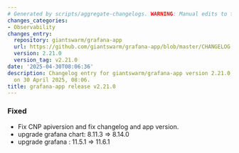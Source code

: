 ```yaml
---
# Generated by scripts/aggregate-changelogs. WARNING: Manual edits to this files will be overwritten.
changes_categories:
- Observability
changes_entry:
  repository: giantswarm/grafana-app
  url: https://github.com/giantswarm/grafana-app/blob/master/CHANGELOG.md#2210---2025-04-30
  version: 2.21.0
  version_tag: v2.21.0
date: '2025-04-30T08:06:36'
description: Changelog entry for giantswarm/grafana-app version 2.21.0, published
  on 30 April 2025, 08:06.
title: grafana-app release v2.21.0
---
```


### Fixed
- Fix CNP apiversion and fix changelog and app version.
- upgrade grafana chart: 8.11.3 => 8.14.0
- upgrade grafana : 11.5.1 => 11.6.1
